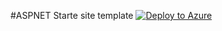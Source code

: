 #ASPNET Starte site template [![Deploy to Azure](http://azuredeploy.net/deploybutton.png)](https://azuredeploy.net/)